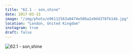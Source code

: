 ```yaml
---
title: "62.1 - son,shine"
date: 2017-03-13
image: "/img/photo/e96112563a0474e506a2a9d4378fb14b.jpg"
location: "London, United Kingdom"
instagram: true
draft: false
---
```


![62.1 - son,shine](/img/photo/e96112563a0474e506a2a9d4378fb14b.jpg)
